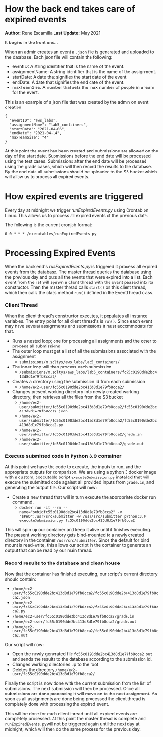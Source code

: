 
# How the back end takes care of expired events
**Author:** Rene Escamilla
**Last Update:** May 2021


It begins in the front end...

When an admin creates an event a `.json` file is generated and uploaded to the database. Each json file will contain the following:
* eventID: A string identifier that is the name of the event.
* assignmentName: A string identifier that is the name of the assignment.
* startDate: A date that signifies the start date of the event.
* endDate: A date that signifies the end date of the event.
* maxTeamSize: A number that sets the max number of people in a team for the event.

This is an example of a json file that was created by the admin on event creation
```
{
  "eventID": "aws_labs",
  "assignmentName": "lab5_containers",
  "startDate": "2021-04-06",
  "endDate": "2021-04-14",
  "maxTeamSize": "4"
}
```

At this point the event has been created and submissions are allowed on the day of the start date.
Submissions before the end date will be processed using the test cases.
Submissions after the end date will be processed using the grade cases, which will then record the results to the database.
By the end date all submissions should be uploaded to the S3 bucket which will allow us to process all expired events.

# How expired events are triggered
Every day at midnight we trigger _runExpiredEvents.py_ using Crontab on Linux. This allows us to process all expired events of the previous date.

The following is the current cronjob format:
```
0 0 * * * /executables/runExpiredEvents.py
```

# Processing Expired Events
When the back end's _runExpiredEvents.py_ is triggered it process all expired events from the database.
The master thread queries the database using the previous day and puts all the events that were expired into a list.
Each event from the list will spawn a client thread with the event passed into its constructor.
Then the master thread calls `start()` on this client thread, which then calls the class method `run()` defined in the EventThread class.

### Client Thread
When the client thread's constructor executes, it populates all instance variables.
The entry point for all client thread's is `run()`.
Since each event may have several assignments and submissions it must accommodate for that.
* Runs a nested loop; one for processing all assignments and the other to process all submissions
* The outer loop must get a list of all the submissions associated with the assignment
    * `submissions/m.soltys/aws_labs/lab5_containers/`
* The inner loop will then process each submission
    * `/submissions/m.soltys/aws_labs/lab5_containers/fc55c0190dde2bc413d8d1e79fb8cca2/`
* Creates a directory using the submission id from each submission
    * `/home/ec2-user/fc55c0190dde2bc413d8d1e79fb8cca2/`
* Changes present working directory into newly created working directory, then retrieves all the files from the S3 bucket
    * `/home/ec2-user/submitter/fc55c0190dde2bc413d8d1e79fb8cca2/fc55c0190dde2bc413d8d1e79fb8cca2.json`
    * `/home/ec2-user/submitter/fc55c0190dde2bc413d8d1e79fb8cca2/fc55c0190dde2bc413d8d1e79fb8cca2.py`
    * `/home/ec2-user/submitter/fc55c0190dde2bc413d8d1e79fb8cca2/grade.in`
    * `/home/ec2-user/submitter/fc55c0190dde2bc413d8d1e79fb8cca2/grade.out`

### Execute submitted code in Python 3.9 container
At this point we have the code to execute, the inputs to run, and the appropriate outputs for comparison.
We are using a python 3 docker image with a custom, executable script `executeSubmission.py` installed that will execute the submitted code against all provided inputs from `grade.in`, and generating the output file.
Our script will now:
* Create a new thread that will in turn execute the appropriate docker run command.
    * `docker run -it --rm --name="subidfc55c0190dde2bc413d8d1e79fb8cca2" -v "$PWD":/usr/src/submitter -w /usr/src/submitter python:3.9 executeSubmission.py fc55c0190dde2bc413d8d1e79fb8cca2`

This will spin up our container and keep it alive until it finishes executing.
The present working directory gets bind-mounted to a newly created directory in the container `/usr/src/submitter`.
Since the default for bind mount is read-write, this allows our script in the container to generate an output that can be read by our main thread.

### Record results to the database and clean house
Now that the container has finished executing, our script's current directory should contain:
* `/home/ec2-user/fc55c0190dde2bc413d8d1e79fb8cca2/fc55c0190dde2bc413d8d1e79fb8cca2.json`
* `/home/ec2-user/fc55c0190dde2bc413d8d1e79fb8cca2/fc55c0190dde2bc413d8d1e79fb8cca2.py`
* `/home/ec2-user/fc55c0190dde2bc413d8d1e79fb8cca2/grade.in`
* `/home/ec2-user/fc55c0190dde2bc413d8d1e79fb8cca2/grade.out`
* `/home/ec2-user/fc55c0190dde2bc413d8d1e79fb8cca2/fc55c0190dde2bc413d8d1e79fb8cca2.out`

Our script will now:
* Open the newly generated file `fc55c0190dde2bc413d8d1e79fb8cca2.out` and sends the results to the database according to the submission id.
* Changes working directories up to the root
* Deletes the directory `/home/ec2-user/fc55c0190dde2bc413d8d1e79fb8cca2/`

Finally the script is now done with the current submission from the list of submissions.
The next submission will then be processed.
Once all submissions are done processing it will move on to the next assignment.
As soon as all assignments are done being processed the client thread is completely done with processing the expired event.

This will be done for each client thread until all expired events are completely processed.
At this point the master thread is complete and `runExpiredEvents.py`will not be triggered again until the next day at midnight, which will then do the same process for the previous day.